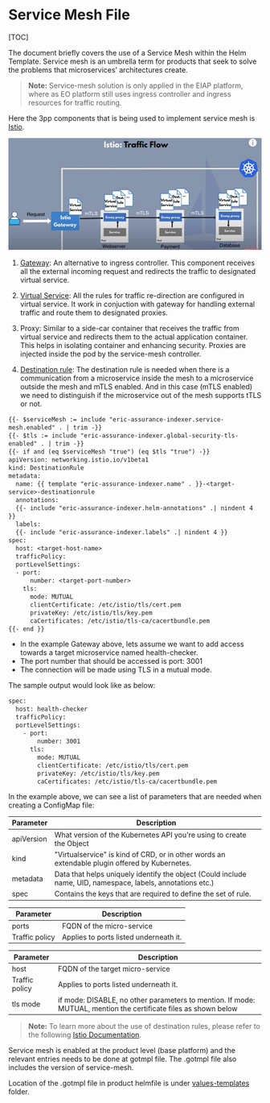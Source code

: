 # Service Mesh File

[TOC]


The document briefly covers the use of a Service Mesh within the Helm Template.
Service mesh is an umbrella term for products that seek to solve the problems that microservices’ architectures create.

> **Note:** Service-mesh solution is only applied in the EIAP platform, where as EO platform still uses ingress controller and ingress resources for traffic routing.

Here the 3pp components that is being used to implement service mesh is [Istio](https://istio.io/latest/about/service-mesh/).


![](images/Istio-gateway-traffice.png)

1) [Gateway](../charts/__helmChartDockerImageName__/templates/ingresses/eric-samplehost-gateway.yaml): An alternative to ingress controller. This component receives all the external incoming request and redirects the traffic to designated virtual service.


2) [Virtual Service](../charts/__helmChartDockerImageName__/templates/ingresses/eric-samplehost-virtualservice.yaml): All the rules for traffic re-direction are configured in virtual service. It work in conjuction with gateway for handling external traffic and route them to designated proxies.


3) Proxy: Similar to a side-car container that receives the traffic from virtual service and redirects them to the actual application container. This helps in isolating container and enhancing security. Proxies are injected inside the pod by the service-mesh controller.


4) [Destination rule](../charts/__helmChartDockerImageName__/templates/mesh-resources/eric-sm-gas-destinationrule.yaml): The destination rule is needed when there is a communication from a microservice inside the mesh to a microservice outside the mesh and mTLS enabled. And in this case (mTLS enabled) we need to distinguish if the microservice out of the mesh supports tTLS or not.



```
{{- $serviceMesh := include "eric-assurance-indexer.service-mesh.enabled" . | trim -}}
{{- $tls := include "eric-assurance-indexer.global-security-tls-enabled" . | trim -}}
{{- if and (eq $serviceMesh "true") (eq $tls "true") -}}
apiVersion: networking.istio.io/v1beta1
kind: DestinationRule
metadata:
  name: {{ template "eric-assurance-indexer.name" . }}-<target-service>-destinationrule
  annotations:
  {{- include "eric-assurance-indexer.helm-annotations" .| nindent 4 }}
  labels:
  {{- include "eric-assurance-indexer.labels" .| nindent 4 }}
spec:
  host: <target-host-name>
  trafficPolicy:
  portLevelSettings:
  - port:
      number: <target-port-number>
    tls:
      mode: MUTUAL
      clientCertificate: /etc/istio/tls/cert.pem
      privateKey: /etc/istio/tls/key.pem
      caCertificates: /etc/istio/tls-ca/cacertbundle.pem
{{- end }}
```


- In the example Gateway above, lets assume we want to add access towards a target microservice named health-checker.
- The port number that should be accessed is port: 3001
- The connection will be made using TLS in a mutual mode.


The sample output would look like as below:

```
spec:
  host: health-checker
  trafficPolicy:
  portLevelSettings:
    - port:
        number: 3001
      tls:
        mode: MUTUAL
        clientCertificate: /etc/istio/tls/cert.pem
        privateKey: /etc/istio/tls/key.pem
        caCertificates: /etc/istio/tls-ca/cacertbundle.pem
```


In the example above, we can see a list of parameters that are needed when creating a ConfigMap file:

| Parameter   | Description                                                                                                 |
|-------------|-------------------------------------------------------------------------------------------------------------|
| apiVersion  | What version of the Kubernetes API you're using to create the Object                                        |
| kind        | "Virtualservice" is kind of CRD, or in other words an extendable plugin offered by Kubernetes.              |
| metadata    | Data that helps uniquely identify the object (Could include name, UID, namespace, labels, annotations etc.) |
| spec        | Contains the keys that are required to define the set of rule.                                              |


| Parameter      | Description                            |
|----------------|----------------------------------------|
| ports          | FQDN of the micro-service              |
| Traffic policy | Applies to ports listed underneath it. |



| Parameter      | Description                                                                                                     |
|----------------|-----------------------------------------------------------------------------------------------------------------|
| host           | FQDN of the target micro-service                                                                                |
| Traffic policy | Applies to ports listed underneath it.                                                                          |
| tls mode       | if mode: DISABLE, no other parameters to mention. If mode: MUTUAL, mention the certificate files as shown below |


> **Note:** To learn more about the use of destination rules, please refer to the following [Istio Documentation](https://istio.io/latest/docs/reference/config/networking/destination-rule/).



Service mesh is enabled at the product level (base platform) and the relevant entries needs to be done at gotmpl file.
The .gotmpl file also includes the version of service-mesh.

Location of the .gotmpl file in product helmfile is under [values-templates](https://gerrit.ericsson.se/plugins/gitiles/OSS/com.ericsson.oss.eiae/eiae-helmfile/+/refs/heads/master/helmfile/values-templates/) folder.